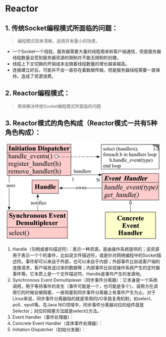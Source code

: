# Reactor

## 1. 传统Socket编程模式所面临的问题：
> 编程模式简单清晰，适用并发量小的场景。
* 一个Socket一个线程，服务器需要大量的线程用来和客户端通信，但是服务器线程数量会受到服务器资源的限制并不能无限制的创建。
* 线程上下文切换的开销成本会随着线程数量的增长越来越高。
* 连接建立好后，可能并不会一直存在着数据传输，但是服务器线程需要一直保持，造成了资源浪费。

## 2. Reactor编程模式：
> 用来解决传统Socket编程模式所面临的问题

## 3. Reactor模式的角色构成（Reactor模式一共有5种角色构成）：
![Reactor模式类图](https://github.com/baayso/note/blob/master/java/reactor/reactor-pattern%20class%20diagram.png)
1) Handle（句柄或者叫描述符）：表示一种资源，是由操作系统提供的；该资源用于表示一个个的事件，比如说文件描述符，或是针对网络编程中的Socket描述符。事件即可以来自于外部，也可以来自于内部；外部事件比如说客户端的连接请求，客户端发送过来的数据等；内部事件比如说操作系统产生的定时器事件等。它本质上是一个文件描述符。Handle是事件产生的发源地。
2) Synchronous Event Demultiplexer（同步事件分离器）：它本身是一个系统调用，用于等待事件的发生（事件可能是一个，也可能是多个）。调用方在调用它的时候会被阻塞，一直阻塞到同步事件分离器上有事件产生为止。对于Linux来说，同步事件分离器指的就是常用的I/O多路复用机制，如select、poll、epoll等。在Java NIO领域中，同步事件分离器对应的组件就是Selector；对应的阻塞方法就是select()方法。
3) Event Handler（事件处理器）：
4) Concrete Event Handler（具体事件处理器）：
5) Initiation Dispatcher（初始分发器）：
